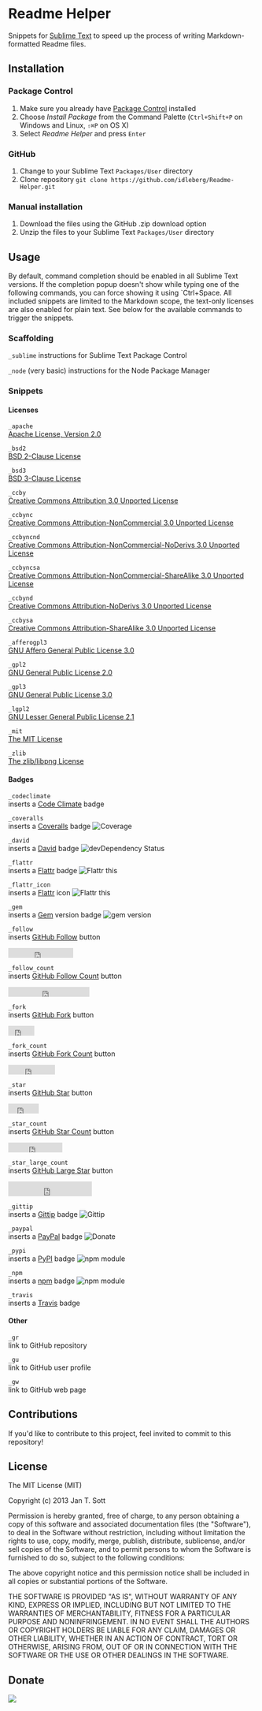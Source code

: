 # Readme Helper

Snippets for [Sublime Text](http://www.sublimetext.com/) to speed up the process of writing Markdown-formatted Readme files.

## Installation

### Package Control

1. Make sure you already have [Package Control](http://wbond.net/sublime_packages/package_control/) installed
2. Choose *Install Package* from the Command Palette (`Ctrl+Shift+P` on Windows and Linux, `⇧⌘P` on OS X)
3. Select *Readme Helper* and press `Enter`

### GitHub

1. Change to your Sublime Text `Packages/User` directory
2. Clone repository `git clone https://github.com/idleberg/Readme-Helper.git`

### Manual installation

1. Download the files using the GitHub .zip download option
2. Unzip the files to your Sublime Text `Packages/User` directory

## Usage

By default, command completion should be enabled in all Sublime Text versions. If the completion popup doesn't show while typing one of the following commands, you can force showing it using `Ctrl+Space. All included snippets are limited to the Markdown scope, the text-only licenses are also enabled for plain text. See below for the available commands to trigger the snippets.

### Scaffolding

`_sublime`
instructions for Sublime Text Package Control

`_node`
(very basic) instructions for the Node Package Manager

### Snippets

#### Licenses

`_apache`  
[Apache License, Version 2.0](http://opensource.org/licenses/Apache-2.0)

`_bsd2`  
[BSD 2-Clause License](http://opensource.org/licenses/BSD-2-Clause)  

`_bsd3`  
[BSD 3-Clause License](http://opensource.org/licenses/BSD-3-Clause)

`_ccby`  
[Creative Commons Attribution 3.0 Unported License](http://creativecommons.org/licenses/by/3.0/)

`_ccbync`  
[Creative Commons Attribution-NonCommercial 3.0 Unported License](http://creativecommons.org/licenses/by-nc/3.0/)

`_ccbyncnd`  
[Creative Commons Attribution-NonCommercial-NoDerivs 3.0 Unported License](http://creativecommons.org/licenses/by-nc-nd/3.0/)

`_ccbyncsa`  
[Creative Commons Attribution-NonCommercial-ShareAlike 3.0 Unported License](http://creativecommons.org/licenses/by-nc-sa/3.0/)

`_ccbynd`  
[Creative Commons Attribution-NoDerivs 3.0 Unported License](http://creativecommons.org/licenses/by-nd/3.0/)

`_ccbysa`  
[Creative Commons Attribution-ShareAlike 3.0 Unported License](http://creativecommons.org/licenses/by-sa/3.0/)

`_afferogpl3`  
[GNU Affero General Public License 3.0](http://opensource.org/licenses/AGPL-3.0)

`_gpl2`  
[GNU General Public License 2.0](http://opensource.org/licenses/GPL-2.0)

`_gpl3`  
[GNU General Public License 3.0](http://opensource.org/licenses/GPL-3.0)

`_lgpl2`  
[GNU Lesser General Public License 2.1](http://opensource.org/licenses/LGPL-2.1)

`_mit`  
[The MIT License](http://opensource.org/licenses/MIT)

`_zlib`  
[The zlib/libpng License](http://opensource.org/licenses/Zlib)

#### Badges

`_codeclimate`  
inserts a [Code Climate](https://coveralls.io) badge

`_coveralls`  
inserts a [Coveralls](https://coveralls.io) badge
![Coverage](https://s3.amazonaws.com/assets.coveralls.io/badges/coveralls_100.png)

`_david`  
inserts a [David](https://david-dm.org/) badge
![devDependency Status](https://david-dm.org/idleberg/Readme-Helper/dev-status.png)

`_flattr`  
inserts a [Flattr](http://flattr.com) badge
![Flattr this](https://api.flattr.com/button/flattr-badge-large.png)

`_flattr_icon`  
inserts a [Flattr](http://flattr.com) icon
![Flattr this](https://flattr.com/_img/icons/flattr_logo_16.png)

`_gem`  
inserts a [Gem](http://badge.fury.io/) version badge
![gem version](https://badge.fury.io/rb/gem.png)

`_follow`  
inserts [GitHub Follow](http://ghbtns.com/) button
<iframe src="http://ghbtns.com/github-btn.html?user=idleberg&type=follow" allowtransparency="true" frameborder="0" scrolling="0" width="132" height="20"></iframe>

`_follow_count`  
inserts [GitHub Follow Count](http://ghbtns.com/) button
<iframe src="http://ghbtns.com/github-btn.html?user=idleberg&type=follow&count=true" allowtransparency="true" frameborder="0" scrolling="0" width="165" height="20"></iframe>

`_fork`  
inserts [GitHub Fork](http://ghbtns.com/) button
<iframe src="http://ghbtns.com/github-btn.html?user=idleberg&repo=Readme-Helper&type=fork" allowtransparency="true" frameborder="0" scrolling="0" width="53" height="20"></iframe>

`_fork_count`  
inserts [GitHub Fork Count](http://ghbtns.com/) button
<iframe src="http://ghbtns.com/github-btn.html?user=idleberg&repo=Readme-Helper&type=fork&count=true" allowtransparency="true" frameborder="0" scrolling="0" width="95" height="20"></iframe>

`_star`  
inserts [GitHub Star](http://ghbtns.com/) button
<iframe src="http://ghbtns.com/github-btn.html?user=idleberg&repo=github-buttons&type=watch" allowtransparency="true" frameborder="0" scrolling="0" width="62" height="20"></iframe>

`_star_count`  
inserts [GitHub Star Count](http://ghbtns.com/) button
<iframe src="http://ghbtns.com/github-btn.html?user=idleberg&repo=Readme-Helper&type=watch&count=true" allowtransparency="true" frameborder="0" scrolling="0" width="110" height="20"></iframe>

`_star_large_count`  
inserts [GitHub Large Star](http://ghbtns.com/) button
<iframe src="http://ghbtns.com/github-btn.html?user=idleberg&repo=Readme-Helper&type=watch&count=true&size=large" allowtransparency="true" frameborder="0" scrolling="0" width="170" height="30"></iframe>

`_gittip`  
inserts a [Gittip](http://gittip.com) badge
![Gittip](https://raw.github.com/gittip/www.gittip.com/master/www/assets/gittip.png)

`_paypal`  
inserts a [PayPal](http://paypal.com) badge
![Donate](https://www.paypalobjects.com/WEBSCR-640-20110429-1/en_US/i/btn/btn_donate_SM.gif)

`_pypi`  
inserts a [PyPI](http://badge.fury.io/) badge
![npm module](https://badge.fury.io/py/pypi.png)

`_npm`  
inserts a [npm](http://badge.fury.io/) badge
![npm module](https://badge.fury.io/js/npm.png)

`_travis`  
inserts a [Travis](http://travis-ci.org) badge

#### Other

`_gr`  
link to GitHub repository

`_gu`  
link to GitHub user profile

`_gw`  
link to GitHub web page

## Contributions

If you'd like to contribute to this project, feel invited to commit to this repository!

## License

The MIT License (MIT)

Copyright (c) 2013 Jan T. Sott

Permission is hereby granted, free of charge, to any person obtaining a copy
of this software and associated documentation files (the "Software"), to deal
in the Software without restriction, including without limitation the rights
to use, copy, modify, merge, publish, distribute, sublicense, and/or sell
copies of the Software, and to permit persons to whom the Software is
furnished to do so, subject to the following conditions:

The above copyright notice and this permission notice shall be included in
all copies or substantial portions of the Software.

THE SOFTWARE IS PROVIDED "AS IS", WITHOUT WARRANTY OF ANY KIND, EXPRESS OR
IMPLIED, INCLUDING BUT NOT LIMITED TO THE WARRANTIES OF MERCHANTABILITY,
FITNESS FOR A PARTICULAR PURPOSE AND NONINFRINGEMENT. IN NO EVENT SHALL THE
AUTHORS OR COPYRIGHT HOLDERS BE LIABLE FOR ANY CLAIM, DAMAGES OR OTHER
LIABILITY, WHETHER IN AN ACTION OF CONTRACT, TORT OR OTHERWISE, ARISING FROM,
OUT OF OR IN CONNECTION WITH THE SOFTWARE OR THE USE OR OTHER DEALINGS IN
THE SOFTWARE.

## Donate

[<img src="https://raw.github.com/balupton/flattr-buttons/master/badge-89x18.gif" />](https://flattr.com/submit/auto?user_id=idleberg&url=https://github.com/idleberg/Readme-Helper)